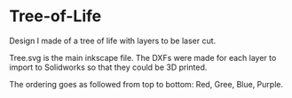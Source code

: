 # Tree-of-Life
Design I made of a tree of life with layers to be laser cut. 

Tree.svg is the main inkscape file. The DXFs were made for each layer to import to Solidworks so that they could be 3D printed. 

The ordering goes as followed from top to bottom: Red, Gree, Blue, Purple. 

